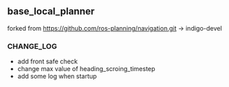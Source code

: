 ## base_local_planner
forked from https://github.com/ros-planning/navigation.git -> indigo-devel

### CHANGE_LOG
- add front safe check
- change max value of heading_scroing_timestep
- add some log when startup
